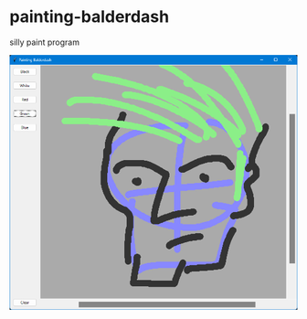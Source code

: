 # painting-balderdash
silly paint program

![screenshot of a face](/Screenshot%202023-03-26%20134615.png?raw=true)

